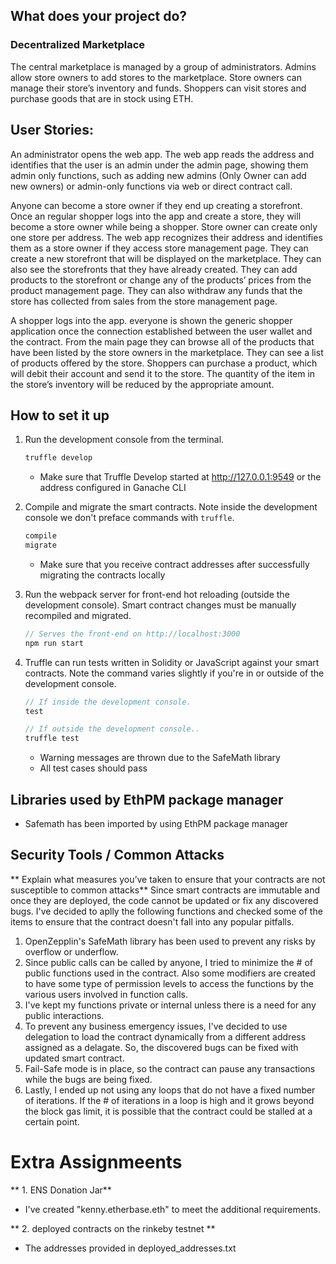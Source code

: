 ## What does your project do?
### Decentralized Marketplace

The central marketplace is managed by a group of administrators. Admins allow store owners to add stores to the marketplace. Store owners can manage their store’s inventory and funds. Shoppers can visit stores and purchase goods that are in stock using ETH. 
 
## User Stories:
An administrator opens the web app. The web app reads the address and identifies that the user is an admin under the admin page, showing them admin only functions, such as adding new admins (Only Owner can add new owners) or admin-only functions via web or direct contract call.
 
Anyone can become a store owner if they end up creating a storefront. Once an regular shopper logs into the app and create a store, they will become a store owner while being a shopper. Store owner can create only one store per address. The web app recognizes their address and identifies them as a store owner if they access store management page. They can create a new storefront that will be displayed on the marketplace. They can also see the storefronts that they have already created. They can add products to the storefront or change any of the products’ prices from the product management page. They can also withdraw any funds that the store has collected from sales from the store management page. 
 
A shopper logs into the app. everyone is shown the generic shopper application once the connection established between the user wallet and the contract. From the main page they can browse all of the products that have been listed by the store owners in the marketplace. They can see a list of products offered by the store. Shoppers can purchase a product, which will debit their account and send it to the store. The quantity of the item in the store’s inventory will be reduced by the appropriate amount.

## How to set it up
1. Run the development console from the terminal.
    ```javascript
    truffle develop
    ```
   - Make sure that Truffle Develop started at http://127.0.0.1:9549 or the address configured in Ganache CLI

2. Compile and migrate the smart contracts. Note inside the development console we don't preface commands with `truffle`.
    ```javascript
    compile
    migrate
    ```
    - Make sure that you receive contract addresses after successfully migrating the contracts locally

3. Run the webpack server for front-end hot reloading (outside the development console). Smart contract changes must be manually recompiled and migrated.
    ```javascript
    // Serves the front-end on http://localhost:3000
    npm run start
    ```
    
4. Truffle can run tests written in Solidity or JavaScript against your smart contracts. Note the command varies slightly if you're in or outside of the development console.
    ```javascript
    // If inside the development console.
    test

    // If outside the development console..
    truffle test
    ```
	- Warning messages are thrown due to the SafeMath library
	- All test cases should pass 

## Libraries used by EthPM package manager
- Safemath has been imported by using EthPM package manager

## Security Tools / Common Attacks
** Explain what measures you’ve taken to ensure that your contracts are not susceptible to common attacks**
Since smart contracts are immutable and once they are deployed, the code cannot be updated or fix any discovered bugs. I've decided to aplly the following functions and checked some of the items to ensure that the contract doesn't fall into any popular pitfalls.
1. OpenZepplin's SafeMath library has been used to prevent any risks by overflow or underflow.
2. Since public calls can be called by anyone, I tried to minimize the # of public functions used in the contract. Also some modifiers are created to have some type of permission levels to access the functions by the various users involved in function calls.
3. I've kept my functions private or internal unless there is a need for any public interactions.
4. To prevent any business emergency issues, I've decided to use delegation to load the contract dynamically from a different address assigned as a delagate. So, the discovered bugs can be fixed with updated smart contract.
5. Fail-Safe mode is in place, so the contract can pause any transactions while the bugs are being fixed.
6. Lastly, I ended up not using any loops that do not have a fixed number of iterations. If the # of iterations in a loop is high and it grows beyond the block gas limit, it is possible that the contract could be stalled at a certain point.

# Extra Assignmeents
** 1. ENS Donation Jar**
- I've created "kenny.etherbase.eth" to meet the additional requirements.

** 2. deployed contracts on the rinkeby testnet **
- The addresses provided in deployed_addresses.txt